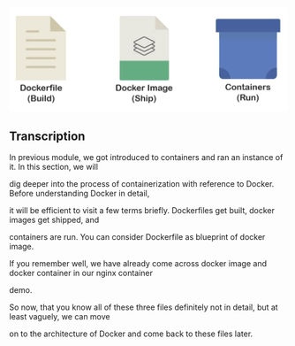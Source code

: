 
![](2024-01-31-15-39-22.png)

## Transcription

In previous module, we got introduced to containers and ran an instance of it. In this section, we will

dig deeper into the process of containerization with reference to Docker. Before understanding Docker in detail,

it will be efficient to visit a few terms briefly. Dockerfiles get built, docker images get shipped, and

containers are run. You can consider Dockerfile as blueprint of docker image.

If you remember well, we have already come across docker image and docker container in our nginx container

demo.

So now, that you know all of these three files definitely not in detail, but at least vaguely, we can move

on to the architecture of Docker and come back to these files later.